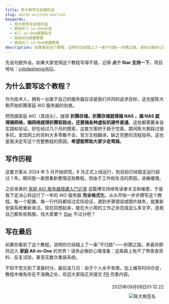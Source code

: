 ```yaml
---
title: 陈大剩写在前面的话
slug: words-written-earlier
keywords: 
  - 陈大剩写在前面的话
  - 家庭All-in-One必读
  - All-in-One搭建前言
  - 家庭AIO搭建教程
  - 家庭All-in-One搭建教程
description: 如果看到这个教程，证明你已经踏上了一条不归路——折腾之路。请务必做好心理准备，这条路上少不了熬夜、查资料、反复试验，甚至无数次的重装系统。
---
```

先说句题外话，如果大家觉得这个教程写得不错，记得 **点个 Star 支持一下**，项目地址：[cxbdasheng/AIO](https://github.com/cxbdasheng/AIO)。

## 为什么要写这个教程？
作为技术人，拥有一台属于自己的服务器应该是我们共同的追求目标，这也是陈大剩开始折腾家庭 AIO 服务器的初衷。

然而搞家庭 AIO（真烧头），就得 **折腾存储，折腾存储就得搞 NAS ，搞 NAS 就得搞网络，搞网络就得折腾软路由，还要搞各种虚拟机硬件直通**，这些都需要亲自实践和验证。好在经过几个月的摸索，这套方案终于趋于完善。期间陈大剩踩过很多坑，发现网上的资料大多零散不全，官方文档翻译，缺乏完整的流程指导。这也是我决定写这个完整教程的原因，**希望能帮助大家少走弯路**。

## 写作历程
这套方案从 2024 年 5 月开始研究，8 月正式上线运行，到目前已经稳定运行超过 1 年。期间我一直想重新整理这些教程，但由于工作和生活的原因，进展缓慢。

之前发表的 [家庭 AIO 服务器搭建入门记录](https://www.it927.com/article/120/home-aio-service-construction-record) 这篇博文持续有读者关注和催更，于是我下定决心将运行了一年的 AIO 服务器 **完全格式化**，从头开始一步步撰写这个教程。每一个配置、每一行代码都经过实际验证，遇到步骤错误或图片缺失，就重新安装系统重新来过。现在回想起来，能在大小周的工作之余完成这么多文字，连我自己都有些佩服，找大家要个 [Star](https://github.com/cxbdasheng/AIO) 不过分吧？

## 写在最后
如果你看到了这个教程，说明你已经踏上了一条"不归路"——折腾之路。恭喜你即将迈入 **家庭 All-in-One** 的世界！请务必做好心理准备：这条路上免不了熬夜查资料、反复试验，甚至无数次重装系统。

不知不觉又到了凌晨时分，最后说几句：由于个人水平有限，加上编写时间仓促，教程中难免存在不准确之处，欢迎大家指正并提交 [PR](https://github.com/cxbdasheng/AIO/pulls) 完善内容。

<div style="text-align: right; margin: 20px 0;">
  <div style="margin-bottom: 10px;">2025年09月08日01:12:22</div>
  <img alt="陈大剩签名" style="margin-right: calc(5%);" title="陈大剩签名" src="https://img.it927.com/aio/mysignature.png">
</div>
